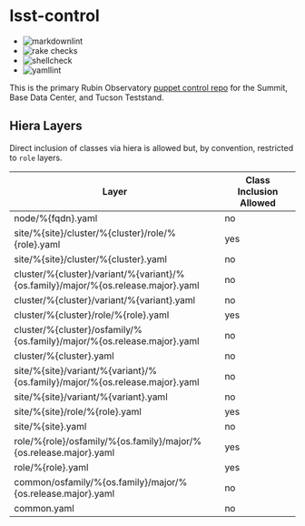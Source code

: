 lsst-control
===

* ![markdownlint](https://github.com/lsst-it/lsst-control/actions/workflows/markdownlint.yaml/badge.svg)
* ![rake checks](https://github.com/lsst-it/lsst-control/actions/workflows/rake_checks.yaml/badge.svg)
* ![shellcheck](https://github.com/lsst-it/lsst-control/actions/workflows/shellcheck.yaml/badge.svg)
* ![yamllint](https://github.com/lsst-it/lsst-control/actions/workflows/yamllint.yaml/badge.svg)

This is the primary Rubin Observatory [puppet control
repo](https://github.com/puppetlabs/control-repo) for the Summit, Base Data
Center, and Tucson Teststand.

Hiera Layers
------------

Direct inclusion of classes via hiera is allowed but, by convention, restricted
to `role` layers.

| Layer                                                                             | Class Inclusion Allowed |
| -----                                                                             | ----------------------- |
| node/%{fqdn}.yaml                                                                 | no                      |
| site/%{site}/cluster/%{cluster}/role/%{role}.yaml                                 | yes                     |
| site/%{site}/cluster/%{cluster}.yaml                                              | no                      |
| cluster/%{cluster}/variant/%{variant}/%{os.family}/major/%{os.release.major}.yaml | no                      |
| cluster/%{cluster}/variant/%{variant}.yaml                                        | no                      |
| cluster/%{cluster}/role/%{role}.yaml                                              | yes                     |
| cluster/%{cluster}/osfamily/%{os.family}/major/%{os.release.major}.yaml           | no                      |
| cluster/%{cluster}.yaml                                                           | no                      |
| site/%{site}/variant/%{variant}/%{os.family}/major/%{os.release.major}.yaml       | no                      |
| site/%{site}/variant/%{variant}.yaml                                              | no                      |
| site/%{site}/role/%{role}.yaml                                                    | yes                     |
| site/%{site}.yaml                                                                 | no                      |
| role/%{role}/osfamily/%{os.family}/major/%{os.release.major}.yaml                 | yes                     |
| role/%{role}.yaml                                                                 | yes                     |
| common/osfamily/%{os.family}/major/%{os.release.major}.yaml                       | no                      |
| common.yaml                                                                       | no                      |
